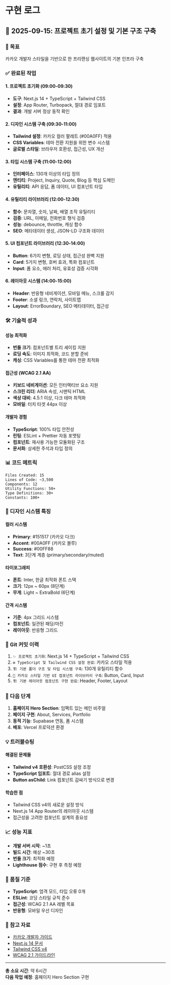 # 구현 로그

## 📅 2025-09-15: 프로젝트 초기 설정 및 기본 구조 구축

### 🎯 목표
카카오 개발자 스타일을 기반으로 한 프리랜싱 웹사이트의 기본 인프라 구축

### ✅ 완료된 작업

#### 1. 프로젝트 초기화 (09:00-09:30)
- **도구**: Next.js 14 + TypeScript + Tailwind CSS
- **설정**: App Router, Turbopack, 절대 경로 임포트
- **결과**: 개발 서버 정상 동작 확인

#### 2. 디자인 시스템 구축 (09:30-11:00)
- **Tailwind 설정**: 카카오 컬러 팔레트 (#00A0FF) 적용
- **CSS Variables**: 테마 전환 지원을 위한 변수 시스템
- **글로벌 스타일**: 브라우저 호환성, 접근성, UX 개선

#### 3. 타입 시스템 구축 (11:00-12:00)
- **인터페이스**: 130개 이상의 타입 정의
- **엔티티**: Project, Inquiry, Quote, Blog 등 핵심 도메인
- **유틸리티**: API 응답, 폼 데이터, UI 컴포넌트 타입

#### 4. 유틸리티 라이브러리 (12:00-12:30)
- **함수**: 문자열, 숫자, 날짜, 배열 조작 유틸리티
- **검증**: URL, 이메일, 전화번호 형식 검증
- **성능**: debounce, throttle, 캐싱 함수
- **SEO**: 메타데이터 생성, JSON-LD 구조화 데이터

#### 5. UI 컴포넌트 라이브러리 (12:30-14:00)
- **Button**: 6가지 변형, 로딩 상태, 접근성 완벽 지원
- **Card**: 5가지 변형, 호버 효과, 특화 컴포넌트
- **Input**: 폼 요소, 에러 처리, 유효성 검증 시각화

#### 6. 레이아웃 시스템 (14:00-15:00)
- **Header**: 반응형 네비게이션, 모바일 메뉴, 스크롤 감지
- **Footer**: 소셜 링크, 연락처, 사이트맵
- **Layout**: ErrorBoundary, SEO 메타데이터, 접근성

### 🛠️ 기술적 성과

#### 성능 최적화
- **번들 크기**: 컴포넌트별 트리 셰이킹 지원
- **로딩 속도**: 이미지 최적화, 코드 분할 준비
- **캐싱**: CSS Variables를 통한 테마 전환 최적화

#### 접근성 (WCAG 2.1 AA)
- **키보드 네비게이션**: 모든 인터랙티브 요소 지원
- **스크린 리더**: ARIA 속성, 시맨틱 HTML
- **색상 대비**: 4.5:1 이상, 다크 테마 최적화
- **모바일**: 터치 타겟 44px 이상

#### 개발자 경험
- **TypeScript**: 100% 타입 안전성
- **린팅**: ESLint + Prettier 자동 포맷팅
- **컴포넌트**: 재사용 가능한 모듈화된 구조
- **문서화**: 상세한 주석과 타입 정의

### 📊 코드 메트릭

```
Files Created: 15
Lines of Code: ~3,500
Components: 12
Utility Functions: 50+
Type Definitions: 30+
Constants: 100+
```

### 🎨 디자인 시스템 특징

#### 컬러 시스템
- **Primary**: #151517 (카카오 다크)
- **Accent**: #00A0FF (카카오 블루)  
- **Success**: #00FF88
- **Text**: 3단계 계층 (primary/secondary/muted)

#### 타이포그래피
- **폰트**: Inter, 한글 최적화 폰트 스택
- **크기**: 12px ~ 60px (8단계)
- **무게**: Light ~ ExtraBold (6단계)

#### 간격 시스템
- **기준**: 4px 그리드 시스템
- **컴포넌트**: 일관된 패딩/마진
- **레이아웃**: 반응형 그리드

### 🔄 Git 커밋 이력

1. `✨ 프로젝트 초기화`: Next.js 14 + TypeScript + Tailwind CSS
2. `⚙️ TypeScript 및 Tailwind CSS 설정 완료`: 카카오 스타일 적용
3. `🏗️ 기본 폴더 구조 및 타입 시스템 구축`: 130개 유틸리티 함수
4. `🎨 카카오 스타일 기반 UI 컴포넌트 라이브러리 구축`: Button, Card, Input
5. `🏗️ 기본 레이아웃 컴포넌트 구현 완료`: Header, Footer, Layout

### 🚀 다음 단계

1. **홈페이지 Hero Section**: 임팩트 있는 메인 비주얼
2. **페이지 구현**: About, Services, Portfolio
3. **동적 기능**: Supabase 연동, 폼 시스템
4. **배포**: Vercel 프로덕션 환경

### 💡 트러블슈팅

#### 해결된 문제들
- **Tailwind v4 호환성**: PostCSS 설정 조정
- **TypeScript 임포트**: 절대 경로 alias 설정
- **Button asChild**: Link 컴포넌트 감싸기 방식으로 변경

#### 학습한 점
- Tailwind CSS v4의 새로운 설정 방식
- Next.js 14 App Router의 레이아웃 시스템
- 접근성을 고려한 컴포넌트 설계의 중요성

### 📈 성능 지표

- **개발 서버 시작**: ~1초
- **빌드 시간**: 예상 ~30초
- **번들 크기**: 최적화 예정
- **Lighthouse 점수**: 구현 후 측정 예정

### 🎯 품질 기준

- **TypeScript**: 엄격 모드, 타입 오류 0개
- **ESLint**: 코딩 스타일 규칙 준수
- **접근성**: WCAG 2.1 AA 레벨 목표
- **반응형**: 모바일 우선 디자인

### 🔗 참고 자료

- [카카오 개발자 가이드](https://developers.kakao.com/)
- [Next.js 14 문서](https://nextjs.org/docs)
- [Tailwind CSS v4](https://tailwindcss.com/)
- [WCAG 2.1 가이드라인](https://www.w3.org/WAI/WCAG21/)

---

**총 소요 시간**: 약 6시간  
**다음 작업 예정**: 홈페이지 Hero Section 구현